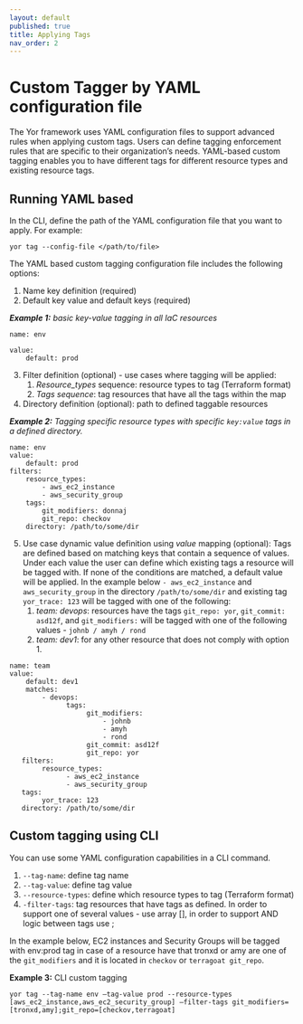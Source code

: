 ```yaml
---
layout: default
published: true
title: Applying Tags
nav_order: 2
---
```

# Custom Tagger by YAML configuration file

The Yor framework uses YAML configuration files to support advanced rules when applying custom tags.
Users can define tagging enforcement rules that are specific to their organization’s needs. 
YAML-based custom tagging enables you to have different tags for different resource types and existing resource tags.

## Running YAML based
In the CLI, define the path of the YAML configuration file that you want to apply. For example:

`yor tag --config-file </path/to/file>`

The YAML based custom tagging configuration file includes the following options:
1. Name key definition (required)
2. Default key value and default keys (required)

***Example 1:** basic key-value tagging in all IaC resources*

```
name: env

value: 
    default: prod
```

3. Filter definition (optional) - use cases where tagging will be applied:
    1. *Resource_types* sequence: resource types to tag (Terraform format)
    2. *Tags sequence*: tag resources that have all the tags within the map
4. Directory definition (optional): path to defined taggable resources

***Example 2:** Tagging specific resource types with specific `key:value` tags in a defined directory.*
```
name: env
value:
    default: prod
filters:
    resource_types:
        - aws_ec2_instance
        - aws_security_group
    tags:
        git_modifiers: donnaj
        git_repo: checkov
    directory: /path/to/some/dir
```

5. Use case dynamic value definition using *value* mapping (optional): Tags are defined based on matching
   keys that contain a sequence of values. Under each value the user can define which existing tags a resource will be 
   tagged with. If none of the conditions are matched, a default value will be applied. In the example below
   `- aws_ec2_instance` and `aws_security_group` in the directory `/path/to/some/dir` and existing tag `yor_trace: 123` will 
   be tagged with one of the following:
    1. *team: devops*: resources have the tags `git_repo: yor`, `git_commit: asd12f`, and `git_modifiers:` 
       will be tagged with one of the following values - `johnb / amyh / rond`
    2. *team: dev1*: for any other resource that does not comply with option 1.

```
name: team
value:
    default: dev1
    matches:
        - devops:
              tags:
                   git_modifiers:
                       - johnb
                       - amyh
                       - rond
                   git_commit: asd12f
                   git_repo: yor
   filters:
        resource_types:
              - aws_ec2_instance
              - aws_security_group
   tags:
        yor_trace: 123
   directory: /path/to/some/dir
```
## Custom tagging using CLI
You can use some YAML configuration capabilities in a CLI command. 
1. `--tag-name`: define tag name
2. `--tag-value`: define tag value
3. `--resource-types`: define which resource types to tag (Terraform format)
4. `-filter-tags`: tag resources that have tags as defined. In order to support one of several values - use array [], in order to support AND logic between tags use ;

In the example below, EC2 instances and Security Groups will be tagged with env:prod tag in case of a resource have that tronxd or amy are one of the `git_modifiers` and it is located in `checkov` or `terragoat git_repo`.

**Example 3:** CLI custom tagging

```yor tag --tag-name env –tag-value prod --resource-types [aws_ec2_instance,aws_ec2_security_group] –filter-tags git_modifiers=[tronxd,amy];git_repo=[checkov,terragoat]```


